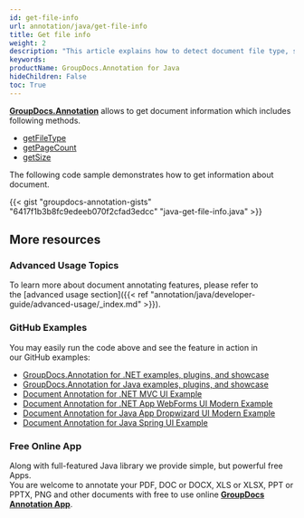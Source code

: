 ```yaml
---
id: get-file-info
url: annotation/java/get-file-info
title: Get file info
weight: 2
description: "This article explains how to detect document file type, size and calculate pages count when annotate documents or images with GroupDocs.Annotation."
keywords: 
productName: GroupDocs.Annotation for Java
hideChildren: False
toc: True
---
```


**[GroupDocs.Annotation](https://products.groupdocs.com/annotation/java)** allows to get document information which includes following methods.

*   [getFileType](https://reference.groupdocs.com/java/annotation/com.groupdocs.annotation/IDocumentInfo#getFileType())
*   [getPageCount](https://reference.groupdocs.com/java/annotation/com.groupdocs.annotation/IDocumentInfo#getPageCount())
*   [getSize](https://apireference-qa.groupdocs.com/java/annotation/com.groupdocs.annotation/IDocumentInfo#getSize())

The following code sample demonstrates how to get information about document.

{{< gist "groupdocs-annotation-gists" "6417f1b3b8fc9edeeb070f2cfad3edcc" "java-get-file-info.java" >}}

## More resources
### Advanced Usage Topics
To learn more about document annotating features, please refer to the [advanced usage section]({{< ref "annotation/java/developer-guide/advanced-usage/_index.md" >}}).

### GitHub Examples
You may easily run the code above and see the feature in action in our GitHub examples:

*   [GroupDocs.Annotation for .NET examples, plugins, and showcase](https://github.com/groupdocs-annotation/GroupDocs.Annotation-for-.NET)
*   [GroupDocs.Annotation for Java examples, plugins, and showcase](https://github.com/groupdocs-annotation/GroupDocs.Annotation-for-Java)
*   [Document Annotation for .NET MVC UI Example](https://github.com/groupdocs-annotation/GroupDocs.Annotation-for-.NET-MVC)
*   [Document Annotation for .NET App WebForms UI Modern Example](https://github.com/groupdocs-annotation/GroupDocs.Annotation-for-.NET-WebForms)
*   [Document Annotation for Java App Dropwizard UI Modern Example](https://github.com/groupdocs-annotation/GroupDocs.Annotation-for-Java-Dropwizard)
*   [Document Annotation for Java Spring UI Example](https://github.com/groupdocs-annotation/GroupDocs.Annotation-for-Java-Spring)

### Free Online App
Along with full-featured Java library we provide simple, but powerful free Apps.  
You are welcome to annotate your PDF, DOC or DOCX, XLS or XLSX, PPT or PPTX, PNG and other documents with free to use online **[GroupDocs Annotation App](https://products.groupdocs.app/annotation)**.
